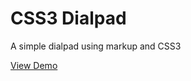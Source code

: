 CSS3 Dialpad
============

A simple dialpad using markup and CSS3


[View Demo](http://dexterca.github.com/CSS3-Dialpad/ "View Demo")